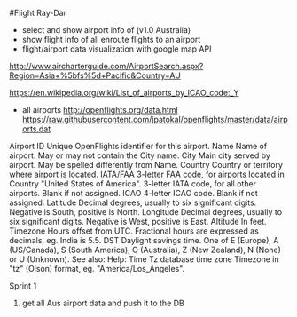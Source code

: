 #Flight Ray-Dar
- select and show airport info of (v1.0 Australia)
- show flight info of all enroute flights to an airport
- flight/airport data visualization with google map API

http://www.aircharterguide.com/AirportSearch.aspx?Region=Asia+%5bfs%5d+Pacific&Country=AU


https://en.wikipedia.org/wiki/List_of_airports_by_ICAO_code:_Y

- all airports http://openflights.org/data.html
https://raw.githubusercontent.com/jpatokal/openflights/master/data/airports.dat

Airport ID	Unique OpenFlights identifier for this airport.
Name	Name of airport. May or may not contain the City name.
City	Main city served by airport. May be spelled differently from Name.
Country	Country or territory where airport is located.
IATA/FAA	3-letter FAA code, for airports located in Country "United States of America".
3-letter IATA code, for all other airports.
Blank if not assigned.
ICAO	4-letter ICAO code.
Blank if not assigned.
Latitude	Decimal degrees, usually to six significant digits. Negative is South, positive is North.
Longitude	Decimal degrees, usually to six significant digits. Negative is West, positive is East.
Altitude	In feet.
Timezone	Hours offset from UTC. Fractional hours are expressed as decimals, eg. India is 5.5.
DST	Daylight savings time. One of E (Europe), A (US/Canada), S (South America), O (Australia), Z (New Zealand), N (None) or U (Unknown). See also: Help: Time
Tz database time zone	Timezone in "tz" (Olson) format, eg. "America/Los_Angeles".



Sprint 1
1. get all Aus airport data and push it to the DB
